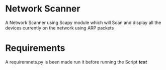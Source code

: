  # Network Scanner
 A Network Scanner using Scapy module which will Scan and display all the devices currently on the network using ARP packets
 
 # Requirements 
 A requiremnets.py is been made run it before running the Script
 ***test***
